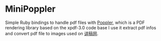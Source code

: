MiniPoppler
====

Simple Ruby bindings to handle pdf files with [Poppler](http://poppler.freedesktop.org/), which is a PDF rendering library based on the xpdf-3.0 code base I use it extract pdf infos and convert pdf file to images used on [讲稿网](http://jianggaowang.com).